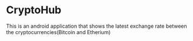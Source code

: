 # CryptoHub
This is an android application that shows the latest exchange rate between the cryptocurrencies(Bitcoin and Etherium)
